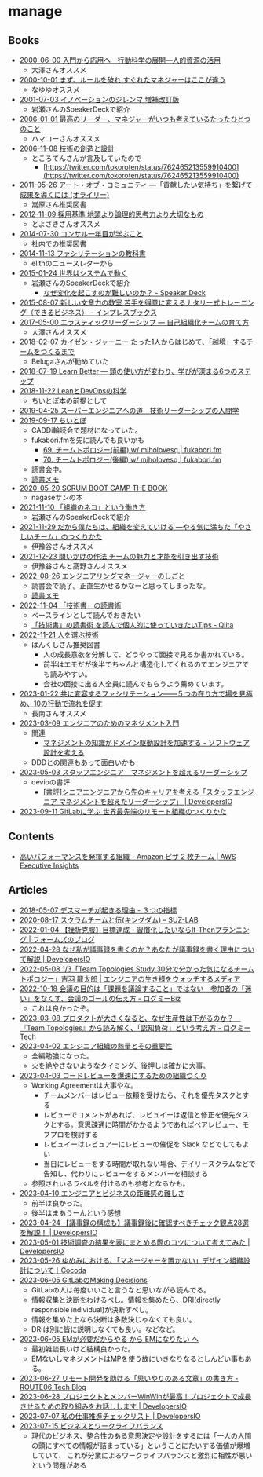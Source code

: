 # manage

## Books

- [2000-06-00 入門から応用へ　行動科学の展開―人的資源の活用](https://www.kinokuniya.co.jp/f/dsg-01-9784820116844)
  - 大澤さんオススメ
- [2000-10-01 まず、ルールを破れ すぐれたマネジャーはここが違う](https://honto.jp/netstore/pd-book_01941026.html)
  - なゆゆオススメ
- [2001-07-03 イノベーションのジレンマ 増補改訂版](https://www.amazon.co.jp/dp/4798100234)
  - 岩瀬さんのSpeakerDeckで紹介
- [2006-01-01 最高のリーダー、マネジャーがいつも考えているたったひとつのこと](https://www.amazon.co.jp/dp/4532312639)
  - ハマコーさんオススメ
- [2006-11-08 技術の創造と設計](https://www.amazon.co.jp/dp/4000052446)
  - ところてんさんが言及していたので
    - [https://twitter.com/tokoroten/status/762465213559910400](https://twitter.com/tokoroten/status/762465213559910400)
- [2011-05-26 アート・オブ・コミュニティ ―「貢献したい気持ち」を繋げて成果を導くには (オライリー)](https://www.amazon.co.jp/dp/4873114950)
  - 嵩原さん推奨図書
- [2012-11-09 採用基準 地頭より論理的思考力より大切なもの](https://www.amazon.co.jp/dp/B00B42SX70)
  - とよさきさんオススメ
- [2014-07-30 コンサル一年目が学ぶこと](https://www.amazon.co.jp/dp/B00MA671WW)
  - 社内での推奨図書
- [2014-11-13 ファシリテーションの教科書](https://www.amazon.co.jp/dp/B00P28A5M8)
  - elithのニュースレターから
- [2015-01-24 世界はシステムで動く](https://www.amazon.co.jp/dp/4862761801)
  - 岩瀬さんのSpeakerDeckで紹介
    - [なぜ変化を起こすのが難しいのか？ - Speaker Deck](https://speakerdeck.com/iwashi86/the-reason-why-changing-organization-is-so-hard-what-i-thought-and-faced-for-more-than-several-years)
- [2015-08-07 新しい文章力の教室 苦手を得意に変えるナタリー式トレーニング（できるビジネス） - インプレスブックス](https://book.impress.co.jp/books/1114101132)
- [2017-05-00 エラスティックリーダーシップ ― 自己組織化チームの育て方](https://www.oreilly.co.jp/books/9784873118024/)
  - 大澤さんオススメ
- [2018-02-07 カイゼン・ジャーニー たった1人からはじめて、「越境」するチームをつくるまで](https://www.amazon.co.jp/dp/4798153346)
  - Belugaさんが勧めていた
- [2018-07-19 Learn Better ― 頭の使い方が変わり、学びが深まる6つのステップ](https://www.amazon.co.jp/dp/4862762581)
- [2018-11-22 LeanとDevOpsの科学](https://www.amazon.co.jp/dp/4295004901)
  - ちいとぽ本の前提として
- [2019-04-25 スーパーエンジニアへの道　技術リーダーシップの人間学](https://www.amazon.co.jp/dp/B09BDVP5BV)
- [2019-09-17 ちいとぽ](https://www.amazon.co.jp/dp/4820729632)
  - CADDi輪読会で題材になっていた。
  - fukabori.fmを先に読んでも良いかも
    - [69. チームトポロジー(前編) w/ miholovesq | fukabori.fm](https://fukabori.fm/episode/69)
    - [70. チームトポロジー(後編) w/ miholovesq | fukabori.fm](https://fukabori.fm/episode/70)
  - 読書会中。
  - [読書メモ](../book/2019-09-17_team-topology.md)
- [2020-05-20 SCRUM BOOT CAMP THE BOOK](https://www.amazon.co.jp/gp/product/B086GBXRN6)
  - nagaseサンの本
- [2021-11-10 「組織のネコ」という働き方](https://www.amazon.co.jp/dp/4798170232)
  - 岩瀬さんのSpeakerDeckで紹介
- [2021-11-29 だから僕たちは、組織を変えていける —やる気に満ちた「やさしいチーム」のつくりかた](https://www.amazon.co.jp/dp/4295406252)
  - 伊豫谷さんオススメ
- [2021-12-23 問いかけの作法 チームの魅力と才能を引き出す技術](https://www.amazon.co.jp/dp/4799328085)
  - 伊豫谷さんと髙野さんオススメ
- [2022-08-26 エンジニアリングマネージャーのしごと](https://www.oreilly.co.jp/books/9784873119946/)
  - 読書会で読了。正直生かせるかなーと思ってしまったな。
  - [読書メモ](../book/2022-08-26_engineering-manager.md)
- [2022-11-04 「技術書」の読書術](https://www.amazon.co.jp/dp/4798171549)
  - ベースラインとして読んでおきたい
  - [「技術書」の読書術 を読んで個人的に使っていきたいTips - Qiita](https://qiita.com/ryosuke-horie/items/36aca08bd4ff4378b8df)
- [2022-11-21 人を選ぶ技術](https://www.amazon.co.jp/dp/4866802065)
  - ばんくしさん推奨図書
    - 人の成長意欲を分解して、どうやって面接で見るか書かれている。
    - 前半はエモだが後半でちゃんと構造化してくれるのでエンジニアでも読みやすい。
    - 会社の面接に出る人全員に読んでもらうよう薦めています。
- [2023-01-22 共に変容するファシリテーション――５つの在り方で場を見極め、10の行動で流れを促す](https://www.amazon.co.jp/dp/4862763200)
  - 長南さんオススメ
- [2023-03-09 エンジニアのためのマネジメント入門](https://www.amazon.co.jp/dp/4297133342)
  - 関連
    - [マネジメントの知識がドメイン駆動設計を加速する - ソフトウェア設計を考える](https://masuda220.hatenablog.com/entry/2023/06/12/124719)
  - DDDとの関連もあって面白いかも
- [2023-05-03 スタッフエンジニア　マネジメントを超えるリーダーシップ](https://www.amazon.co.jp/dp/429607055X)
  - devioの書評
    - [[書評]シニアエンジニアから先のキャリアを考える「スタッフエンジニア マネジメントを超えたリーダーシップ」 | DevelopersIO](https://dev.classmethod.jp/articles/book-review-staff-engineer/)
- [2023-09-11 GitLabに学ぶ 世界最先端のリモート組織のつくりかた](https://www.amazon.co.jp/dp/4798179426)

## Contents

- [高いパフォーマンスを発揮する組織 - Amazon ピザ 2 枚チーム | AWS Executive Insights](https://aws.amazon.com/jp/executive-insights/content/amazon-two-pizza-team/)

## Articles

- [2018-05-07 デスマーチが起きる理由 - ３つの指標](https://gist.github.com/voluntas/9c1d9d51e86a853fed6889f743a12145)
- [2020-08-17 スクラムチームと伍(キングダム) – SUZ-LAB](https://media.suz-lab.co.jp/2020/08/17/scrum-team-and-five/)
- [2022-01-04 【挫折克服】目標達成・習慣化したいならIf-Thenプランニング | フォームズのブログ](https://blog.formzu.com/if_then_planning)
- [2022-04-28 なぜ私が議事録を書くのか？あなたが議事録を書く理由について解説 | DevelopersIO](https://dev.classmethod.jp/articles/why_write_minutes/)
- [2022-05-08 1/3「Team Topologies Study 30分で分かった気になるチームトポロジー」吉羽 龍太郎 | エンジニアの生き様をウォッチするメディア](https://pr.forkwell.com/event/team-topologies-study-01-01/)
- [2022-10-18 会議の目的は「課題を議論すること」ではない　参加者の「迷い」をなくす、会議のゴールの伝え方 - ログミーBiz](https://logmi.jp/business/articles/327653)
  - これは良かったぞ。
- [2023-03-08 プロダクトが大きくなると、なぜ生産性は下がるのか？　『Team Topologies』から読み解く、「認知負荷」という考え方 - ログミーTech](https://logmi.jp/tech/articles/328828)
- [2023-04-02 エンジニア組織の熱量とその重要性](https://fukabori.fm/episode/93)
  - 全編勉強になった。
  - 火を絶やさないようなタイミング、後押しは確かに大事。
- [2023-04-03 コードレビューを爆速にするための組織づくり](https://zenn.dev/hacobell_dev/articles/code-review-blocker)
  - Working Agreementは大事やな。
    - チームメンバーはレビュー依頼を受けたら、それを優先タスクとする
    - レビューでコメントがあれば、レビュイーは返信と修正を優先タスクとする。意思疎通に時間がかかるようであればペアレビュー、モブプロを検討する
    - レビュイーはレビュアーにレビューの催促を Slack などでしてもよい
    - 当日にレビューをする時間が取れない場合、デイリースクラムなどで告知し、代わりにレビューをするメンバーを相談する
  - 参照されいるラベルを付けるのも参考となるかも。
- [2023-04-10 エンジニアとビジネスの距離感の難しさ](https://fukabori.fm/episode/93)
  - 前半は良かった。
  - 後半はまあうーんという感想
- [2023-04-24 【議事録の構成も】議事録後に確認すべきチェック観点28選を解説！ | DevelopersIO](https://dev.classmethod.jp/articles/how_write_minutes/)
- [2023-05-01 技術調査の結果を表にまとめる際のコツについて考えてみた | DevelopersIO](https://dev.classmethod.jp/articles/summarize-technical-investigation-results-as-table-for-explanation/)
- [2023-05-26 ゆめみにおける、「マネージャーを置かない」デザイン組織設計について｜Cocoda](https://cocoda.design/lilynonnon/p/pe9a655210921)
- [2023-06-05 GitLabのMaking Decisions](https://twitter.com/daisy1754/status/1665505586178412544)
  - GitLabの人は毎度いいこと言うなと思いながら読んでる。
  - 情報収集と決断をわけるべし。情報を集めたら、DRI(directly responsible individual)が決断すべし。
  - 情報を集めた上なら決断は多数決じゃなくても良い。
  - DRIは別に皆に説明しなくても良い。などなど。
- [2023-06-05 EMが必要だからやる から EMになりたい へ](https://twitter.com/vaaaaanquish/status/1665661803219636226)
  - 最初雑談長いけど結構良かった。
  - EMないしマネジメントはMPを使う故にいきなりなるとしんどい事もある。
- [2023-06-27 リモート開発を助ける「思いやりのある文章」の書き方 - ROUTE06 Tech Blog](https://tech.route06.co.jp/entry/2023/06/27/172131)
- [2023-06-28 プロジェクトとメンバーWinWinが最高！プロジェクトで成長させるための取り組みをお話しします | DevelopersIO](https://dev.classmethod.jp/articles/introspection_and_grow_in_projects/)
- [2023-07-07 私の仕事推進チェックリスト | DevelopersIO](https://dev.classmethod.jp/articles/shigoto-umaku-ittenai-to-omotta-toki-ni-miru/)
- [2023-07-15 ビジネスとワークライフバランス](https://twitter.com/tokoroten/status/1679881104017494018)
  - 現代のビジネス、整合性のある意思決定や設計をするには「一人の人間の頭にすべての情報が詰まっている」ということにたいする価値が爆増していて、 これが分業によるワークライフバランスと激烈に相性が悪いという問題がある
